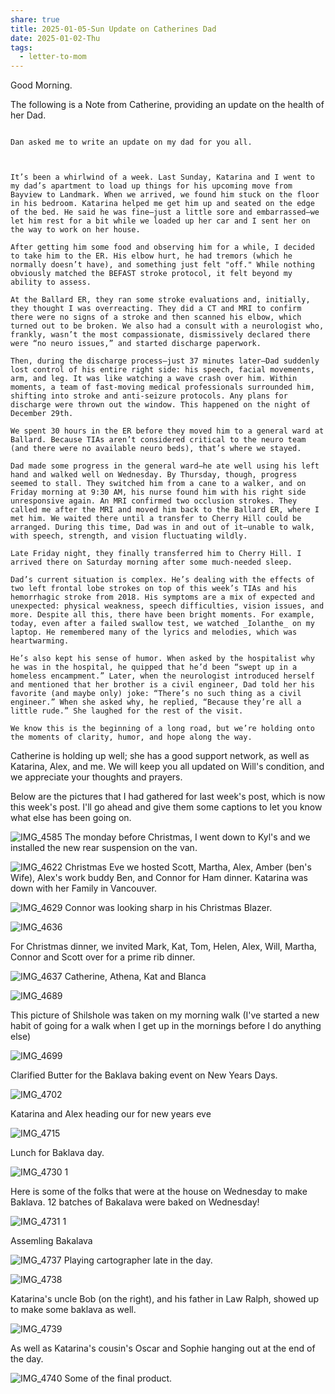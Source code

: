 ```yaml
---
share: true
title: 2025-01-05-Sun Update on Catherines Dad
date: 2025-01-02-Thu
tags:
  - letter-to-mom
---
```

Good Morning.

The following is a Note from Catherine, providing an update on the health of her Dad.


```
  
Dan asked me to write an update on my dad for you all. 

  

It’s been a whirlwind of a week. Last Sunday, Katarina and I went to my dad’s apartment to load up things for his upcoming move from Bayview to Landmark. When we arrived, we found him stuck on the floor in his bedroom. Katarina helped me get him up and seated on the edge of the bed. He said he was fine—just a little sore and embarrassed—we let him rest for a bit while we loaded up her car and I sent her on the way to work on her house.

After getting him some food and observing him for a while, I decided to take him to the ER. His elbow hurt, he had tremors (which he normally doesn’t have), and something just felt "off." While nothing obviously matched the BEFAST stroke protocol, it felt beyond my ability to assess.

At the Ballard ER, they ran some stroke evaluations and, initially, they thought I was overreacting. They did a CT and MRI to confirm there were no signs of a stroke and then scanned his elbow, which turned out to be broken. We also had a consult with a neurologist who, frankly, wasn’t the most compassionate, dismissively declared there were “no neuro issues,” and started discharge paperwork.

Then, during the discharge process—just 37 minutes later—Dad suddenly lost control of his entire right side: his speech, facial movements, arm, and leg. It was like watching a wave crash over him. Within moments, a team of fast-moving medical professionals surrounded him, shifting into stroke and anti-seizure protocols. Any plans for discharge were thrown out the window. This happened on the night of December 29th.

We spent 30 hours in the ER before they moved him to a general ward at Ballard. Because TIAs aren’t considered critical to the neuro team (and there were no available neuro beds), that’s where we stayed.

Dad made some progress in the general ward—he ate well using his left hand and walked well on Wednesday. By Thursday, though, progress seemed to stall. They switched him from a cane to a walker, and on Friday morning at 9:30 AM, his nurse found him with his right side unresponsive again. An MRI confirmed two occlusion strokes. They called me after the MRI and moved him back to the Ballard ER, where I met him. We waited there until a transfer to Cherry Hill could be arranged. During this time, Dad was in and out of it—unable to walk, with speech, strength, and vision fluctuating wildly.

Late Friday night, they finally transferred him to Cherry Hill. I arrived there on Saturday morning after some much-needed sleep.

Dad’s current situation is complex. He’s dealing with the effects of two left frontal lobe strokes on top of this week’s TIAs and his hemorrhagic stroke from 2018. His symptoms are a mix of expected and unexpected: physical weakness, speech difficulties, vision issues, and more. Despite all this, there have been bright moments. For example, today, even after a failed swallow test, we watched _Iolanthe_ on my laptop. He remembered many of the lyrics and melodies, which was heartwarming.

He’s also kept his sense of humor. When asked by the hospitalist why he was in the hospital, he quipped that he’d been “swept up in a homeless encampment.” Later, when the neurologist introduced herself and mentioned that her brother is a civil engineer, Dad told her his favorite (and maybe only) joke: “There’s no such thing as a civil engineer.” When she asked why, he replied, “Because they’re all a little rude.” She laughed for the rest of the visit.

We know this is the beginning of a long road, but we’re holding onto the moments of clarity, humor, and hope along the way.
```

Catherine is holding up well; she has a good support network, as well as Katarina, Alex, and me.   We will keep you all updated on Will's condition, and we appreciate your thoughts and prayers.

Below are the pictures that I had gathered for last week's post, which is now this week's post.   I'll go ahead and give them some captions to let you know what else has been going on.


![IMG_4585](../attachments/IMG_4585.png)
The monday before Christmas, I went down to Kyl's and we installed the new rear suspension on the van.


![IMG_4622](../attachments/IMG_4622.png)
Christmas Eve we hosted Scott, Martha, Alex, Amber (ben's Wife), Alex's work buddy Ben, and Connor for Ham dinner.   Katarina was down with her Family in Vancouver.


![IMG_4629](../attachments/IMG_4629.png)
Connor was looking sharp in his Christmas Blazer.

![IMG_4636](../attachments/IMG_4636.png)

For Christmas dinner, we invited Mark, Kat, Tom, Helen, Alex, Will, Martha, Connor and Scott over for a prime rib dinner.

![IMG_4637](../attachments/IMG_4637.png)
Catherine, Athena, Kat and Blanca


![IMG_4689](../attachments/IMG_4689.png)

This picture of Shilshole was taken on my morning walk (I've started a new habit of going for a walk when I get up in the mornings before I do anything else)

![IMG_4699](../attachments/IMG_4699.png)

Clarified Butter for the Baklava baking event on New Years Days.

![IMG_4702](../attachments/IMG_4702.png)

Katarina and Alex heading our for new years eve

![IMG_4715](../attachments/IMG_4715.png)

Lunch for Baklava day.

![IMG_4730 1](../attachments/IMG_4730%201.png)

Here is some of the folks that were at the house on Wednesday to make Baklava.  12 batches of Bakalava were baked on Wednesday!

![IMG_4731 1](../attachments/IMG_4731%201.png)

Assemling Bakalava

![IMG_4737](../attachments/IMG_4737.png)
Playing cartographer late in the day.


![IMG_4738](../attachments/IMG_4738.png)

Katarina's uncle Bob (on the right), and his father in Law Ralph, showed up to make some baklava as well.

![IMG_4739](../attachments/IMG_4739.png)

As well as Katarina's cousin's Oscar and Sophie hanging out at the end of the day.

![IMG_4740](../attachments/IMG_4740.png)
Some of the final product.